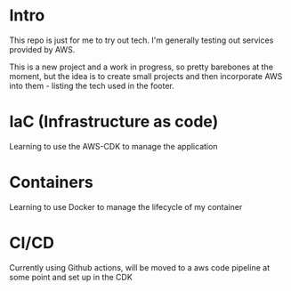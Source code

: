 # Intro
This repo is just for me to try out tech.
I'm generally testing out services provided by AWS.

This is a new project and a work in progress, so pretty barebones at the moment, but the idea is to create small projects and then incorporate AWS into them - listing the tech used in the footer.

# IaC (Infrastructure as code)
Learning to use the AWS-CDK to manage the application 

# Containers
Learning to use Docker to manage the lifecycle of my container

# CI/CD
Currently using Github actions, will be moved to a aws code pipeline at some point and set up in the CDK


